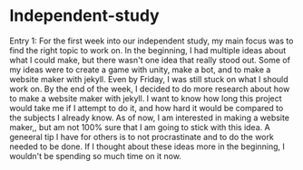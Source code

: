 # Independent-study
Entry 1:
For the first week into our independent study, my main focus was to find the right topic to work on. In the beginning, I had multiple ideas about what I could make, but there wasn't one idea that really stood out. Some of my ideas were to create a game with unity, make a bot, and to make a website maker with jekyll. Even by Friday, I was still stuck on what I should work on. By the end of the week, I decided to do more research about how to make a website maker with jekyll. I want to know how long this project would take me if I attempt to do it, and how hard it would be compared to the subjects I already know. As of now, I am interested in making a website maker,, but am not 100% sure that I am going to stick with this idea. A geneeral tip I have for others is to not procrastinate and to do the work needed to be done. If I thought about these ideas more in the beginning, I wouldn't be spending so much time on it now.
